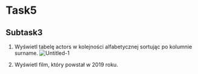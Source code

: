# Task5 #
## Subtask3 ##

1. Wyświetl tabelę actors w kolejności alfabetycznej sortując po kolumnie surname.
![Untitled-1](https://user-images.githubusercontent.com/115797350/204574094-43f262c9-c2aa-4561-b6a7-11f9ac5f3a12.png)

2. Wyświetl film, który powstał w 2019 roku.
